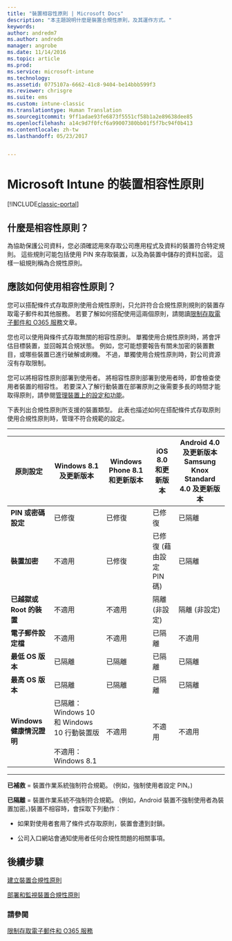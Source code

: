 ```yaml
---
title: "裝置相容性原則 | Microsoft Docs"
description: "本主題說明什麼是裝置合規性原則，及其運作方式。"
keywords: 
author: andredm7
ms.author: andredm
manager: angrobe
ms.date: 11/14/2016
ms.topic: article
ms.prod: 
ms.service: microsoft-intune
ms.technology: 
ms.assetid: 0775107a-6662-41c8-9404-be14bbb599f3
ms.reviewer: chrisgre
ms.suite: ems
ms.custom: intune-classic
ms.translationtype: Human Translation
ms.sourcegitcommit: 9ff1adae93fe6873f5551cf58b1a2e89638dee85
ms.openlocfilehash: a14c9d7f0fcf6a99007380bb01f5f7bc94f0b413
ms.contentlocale: zh-tw
ms.lasthandoff: 05/23/2017


---
```


# <a name="device-compliance-policies-in-microsoft-intune"></a>Microsoft Intune 的裝置相容性原則

[!INCLUDE[classic-portal](../includes/classic-portal.md)]

## <a name="what-is-a-compliance-policy"></a>什麼是相容性原則？
為協助保護公司資料，您必須確認用來存取公司應用程式及資料的裝置符合特定規則。 這些規則可能包括使用 PIN 來存取裝置，以及為裝置中儲存的資料加密。 這樣一組規則稱為合規性原則。

## <a name="how-should-i-use-compliance-policies"></a>應該如何使用相容性原則？
您可以搭配條件式存取原則使用合規性原則，只允許符合合規性原則規則的裝置存取電子郵件和其他服務。 若要了解如何搭配使用這兩個原則，請閱讀[限制存取電子郵件和 O365 服務](restrict-access-to-email-and-o365-services-with-microsoft-intune.md)文章。

您也可以使用與條件式存取無關的相容性原則。 單獨使用合規性原則時，將會評估目標裝置，並回報其合規狀態。 例如，您可能想要報告有關未加密的裝置數目，或哪些裝置已進行破解或刷機。 不過，單獨使用合規性原則時，對公司資源沒有存取限制。

您可以將相容性原則部署到使用者。 將相容性原則部署到使用者時，即會檢查使用者裝置的相容性。
若要深入了解行動裝置在部署原則之後需要多長的時間才能取得原則，請參閱[管理裝置上的設定和功能](/intune-classic/deploy-use/manage-settings-and-features-on-your-devices-with-microsoft-intune-policies#frequently-asked-questions-about-intune-policies)。

下表列出合規性原則所支援的裝置類型。 此表也描述如何在搭配條件式存取原則使用合規性原則時，管理不符合規範的設定。

-----------------------------

|原則設定| Windows 8.1 及更新版本| Windows Phone 8.1 和更新版本| iOS 8.0 和更新版本|Android 4.0 及更新版本<br/>Samsung Knox Standard 4.0 及更新版本|
|-----|----|----|----|----|
|**PIN 或密碼設定** |已修復|已修復|已修復|已隔離|
|**裝置加密**|不適用|已修復|已修復 (藉由設定 PIN 碼)|已隔離|
|**已越獄或 Root 的裝置**|不適用|不適用|隔離 (非設定)|隔離 (非設定)|
|**電子郵件設定檔**|不適用|不適用|已隔離|不適用|
|**最低 OS 版本**|已隔離|已隔離|已隔離|已隔離|
|**最高 OS 版本**|已隔離|已隔離|已隔離|已隔離|
|**Windows 健康情況證明**|已隔離：Windows 10 和 Windows 10 行動裝置版<br /><br />不適用：Windows 8.1|不適用|不適用|不適用|

------------------------------

**已補救** = 裝置作業系統強制符合規範。 (例如，強制使用者設定 PIN。)

**已隔離** = 裝置作業系統不強制符合規範。 (例如，Android 裝置不強制使用者為裝置加密。)裝置不相容時，會採取下列動作︰

-   如果對使用者套用了條件式存取原則，裝置會遭到封鎖。

-   公司入口網站會通知使用者任何合規性問題的相關事項。

## <a name="next-steps"></a>後續步驟
[建立裝置合規性原則](create-a-device-compliance-policy-in-microsoft-intune.md)

[部署和監視裝置合規性原則](deploy-and-monitor-a-device-compliance-policy-in-microsoft-intune.md)

### <a name="see-also"></a>請參閱
[限制存取電子郵件和 O365 服務](restrict-access-to-email-and-o365-services-with-microsoft-intune.md)

